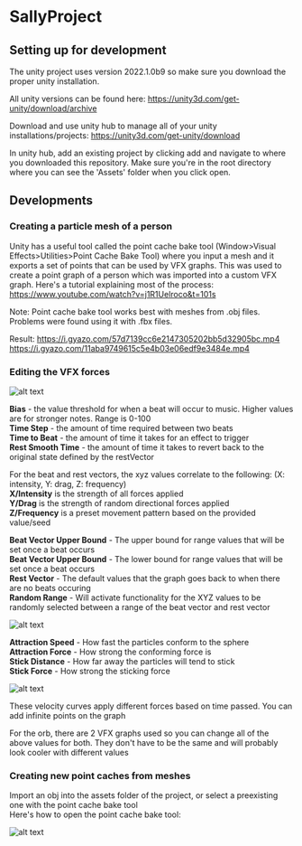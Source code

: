 # SallyProject

## Setting up for development
The unity project uses version 2022.1.0b9 so make sure you download the proper unity installation.

All unity versions can be found here:
https://unity3d.com/get-unity/download/archive

Download and use unity hub to manage all of your unity installations/projects:
https://unity3d.com/get-unity/download

In unity hub, add an existing project by clicking add and navigate to where you downloaded this repository. Make sure you're in the root directory where you can see the 'Assets' folder when you click open.



## Developments

### Creating a particle mesh of a person
Unity has a useful tool called the point cache bake tool (Window>Visual Effects>Utilities>Point Cache Bake Tool) where you input a mesh and it exports a set of points that can be used by VFX graphs.
This was used to create a point graph of a person which was imported into a custom VFX graph.
Here's a tutorial explaining most of the process: https://www.youtube.com/watch?v=j1R1Uelroco&t=101s

Note: Point cache bake tool works best with meshes from .obj files. Problems were found using it with .fbx files.

Result:
https://i.gyazo.com/57d7139cc6e2147305202bb5d32905bc.mp4
https://i.gyazo.com/11aba9749615c5e4b03e06edf9e3484e.mp4

### Editing the VFX forces

![alt text](https://github.com/TeamSally/SallyProject/blob/master/images/vfxtest2.png)

**Bias** - the value threshold for when a beat will occur to music. Higher values are for stronger notes. Range is 0-100  
**Time Step** - the amount of time required between two beats  
**Time to Beat** - the amount of time it takes for an effect to trigger  
**Rest Smooth Time** - the amount of time it takes to revert back to the original state defined by the restVector  

For the beat and rest vectors, the xyz values correlate to the following: (X: intensity, Y: drag, Z: frequency)  
**X/Intensity** is the strength of all forces applied  
**Y/Drag** is the strength of random directional forces applied  
**Z/Frequency** is a preset movement pattern based on the provided value/seed  
  
**Beat Vector Upper Bound** - The upper bound for range values that will be set once a beat occurs  
**Beat Vector Upper Bound** - The lower bound for range values that will be set once a beat occurs  
**Rest Vector** - The default values that the graph goes back to when there are no beats occuring  
**Random Range** - Will activate functionality for the XYZ values to be randomly selected between a range of the beat vector and rest vector  
  
  
![alt text](https://github.com/TeamSally/SallyProject/blob/master/images/vfxsphereconform.png)  
  
**Attraction Speed** - How fast the particles conform to the sphere  
**Attraction Force** - How strong the conforming force is  
**Stick Distance** - How far away the particles will tend to stick  
**Stick Force** - How strong the sticking force  


![alt text](https://github.com/TeamSally/SallyProject/blob/master/images/vfxvelocitycurves.png)

These velocity curves apply different forces based on time passed. You can add infinite points on the graph
  
For the orb, there are 2 VFX graphs used so you can change all of the above values for both. They don't have to be the same and will probably look cooler with different values


### Creating new point caches from meshes

Import an obj into the assets folder of the project, or select a preexisting one with the point cache bake tool  
Here's how to open the point cache bake tool:

![alt text](https://github.com/TeamSally/SallyProject/blob/master/images/pointcache.png?raw=true)

